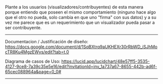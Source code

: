 Plante a los usuarios (visualizadores/contribuyentes) de esta manera porque entiendo que 
poseen el mismo comportamiento (ninguno hace algo que el otro no pueda, solo cambia en que uno "firma" 
con sus datos) y a su vez me parece que es un requerimiento que un visualizador pueda pasar a ser contribuyente.

-------------------------------------------------------------------------------------------------------------------------

Documentacion / Justificación de diseño:
https://docs.google.com/document/d/1SqBXtrq9aUKHEXr30rRbWD_iSJhMocTR8Ku4MgzEWys/edit?tab=t.0

Diagrama de casos de Uso:
https://lucid.app/lucidchart/48e57ff5-3535-4127-9ce8-7a39c35e5e16/edit?invitationId=inv_1a737a67-8655-442b-ad6f-65cec088964a&page=0_0#

--------------------------------------------------------------------------------------------------------------------------
